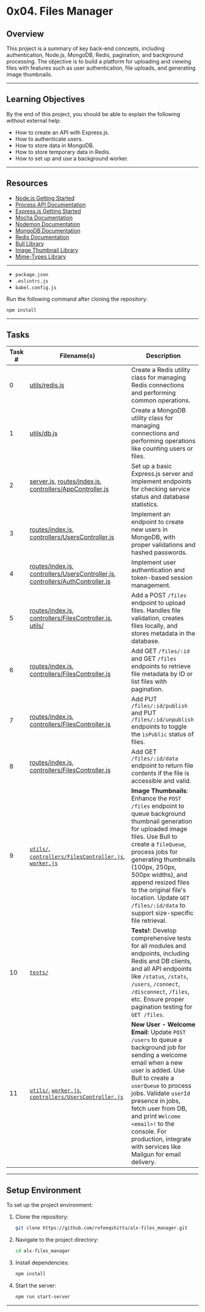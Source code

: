 # 0x04. Files Manager

## Overview

This project is a summary of key back-end concepts, including authentication, Node.js, MongoDB, Redis, pagination, and background processing. The objective is to build a platform for uploading and viewing files with features such as user authentication, file uploads, and generating image thumbnails.

---

## Learning Objectives

By the end of this project, you should be able to explain the following without external help:

- How to create an API with Express.js.
- How to authenticate users.
- How to store data in MongoDB.
- How to store temporary data in Redis.
- How to set up and use a background worker.

---

## Resources

- [Node.js Getting Started](https://nodejs.org)
- [Process API Documentation](https://nodejs.org/api/process.html)
- [Express.js Getting Started](https://expressjs.com)
- [Mocha Documentation](https://mochajs.org)
- [Nodemon Documentation](https://nodemon.io)
- [MongoDB Documentation](https://www.mongodb.com)
- [Redis Documentation](https://redis.io)
- [Bull Library](https://github.com/OptimalBits/bull)
- [Image Thumbnail Library](https://www.npmjs.com/package/image-thumbnail)
- [Mime-Types Library](https://www.npmjs.com/package/mime-types)

---

- `package.json`
- `.eslintrc.js`
- `babel.config.js`

Run the following command after cloning the repository:

```bash
npm install
```

---

## Tasks

| Task # | Filename(s)                                                                                  | Description                                                                                                          |
|--------|----------------------------------------------------------------------------------------------|----------------------------------------------------------------------------------------------------------------------|
| 0      | [utils/redis.js](./utils/redis.js)                                                           | Create a Redis utility class for managing Redis connections and performing common operations.                        |
| 1      | [utils/db.js](./utils/db.js)                                                                 | Create a MongoDB utility class for managing connections and performing operations like counting users or files.       |
| 2      | [server.js](./server.js), [routes/index.js](./routes/index.js), [controllers/AppController.js](./controllers/AppController.js) | Set up a basic Express.js server and implement endpoints for checking service status and database statistics.         |
| 3      | [routes/index.js](./routes/index.js), [controllers/UsersController.js](./controllers/UsersController.js) | Implement an endpoint to create new users in MongoDB, with proper validations and hashed passwords.                  |
| 4      | [routes/index.js](./routes/index.js), [controllers/UsersController.js](./controllers/UsersController.js), [controllers/AuthController.js](./controllers/AuthController.js) | Implement user authentication and token-based session management.                                                   |
| 5      | [routes/index.js](./routes/index.js), [controllers/FilesController.js](./controllers/FilesController.js), [utils/](./utils/) | Add a POST `/files` endpoint to upload files. Handles file validation, creates files locally, and stores metadata in the database. |
| 6      | [routes/index.js](./routes/index.js), [controllers/FilesController.js](./controllers/FilesController.js) | Add GET `/files/:id` and GET `/files` endpoints to retrieve file metadata by ID or list files with pagination.                    |
| 7      | [routes/index.js](./routes/index.js), [controllers/FilesController.js](./controllers/FilesController.js) | Add PUT `/files/:id/publish` and PUT `/files/:id/unpublish` endpoints to toggle the `isPublic` status of files.                   |
| 8      | [routes/index.js](./routes/index.js), [controllers/FilesController.js](./controllers/FilesController.js) | Add GET `/files/:id/data` endpoint to return file contents if the file is accessible and valid.                                    |
| 9           | [`utils/`](./utils/), [`controllers/FilesController.js`](./controllers/FilesController.js), [`worker.js`](./worker.js) | **Image Thumbnails**: Enhance the `POST /files` endpoint to queue background thumbnail generation for uploaded image files. Use Bull to create a `fileQueue`, process jobs for generating thumbnails (100px, 250px, 500px widths), and append resized files to the original file's location. Update `GET /files/:id/data` to support size-specific file retrieval.                                                                       |
| 10          | [`tests/`](./tests/)                                                                            | **Tests!**: Develop comprehensive tests for all modules and endpoints, including Redis and DB clients, and all API endpoints like `/status`, `/stats`, `/users`, `/connect`, `/disconnect`, `/files`, etc. Ensure proper pagination testing for `GET /files`.                                                                                                                                                                          |
| 11          | [`utils/`](./utils/), [`worker.js`](./worker.js), [`controllers/UsersController.js`](./controllers/UsersController.js) | **New User - Welcome Email**: Update `POST /users` to queue a background job for sending a welcome email when a new user is added. Use Bull to create a `userQueue` to process jobs. Validate `userId` presence in jobs, fetch user from DB, and print `Welcome <email>!` to the console. For production, integrate with services like Mailgun for email delivery.                                                                            |

---

## Setup Environment

To set up the project environment:

1. Clone the repository:
   ```bash
   git clone https://github.com/rofeeqshittu/alx-files_manager.git
    ```
2. Navigate to the project directory:
    ```bash
    cd alx-files_manager
    ```

3. Install dependencies:
    ```bash
    npm install
    ````

4. Start the server:
    ```bash
    npm run start-server
    ```

---
